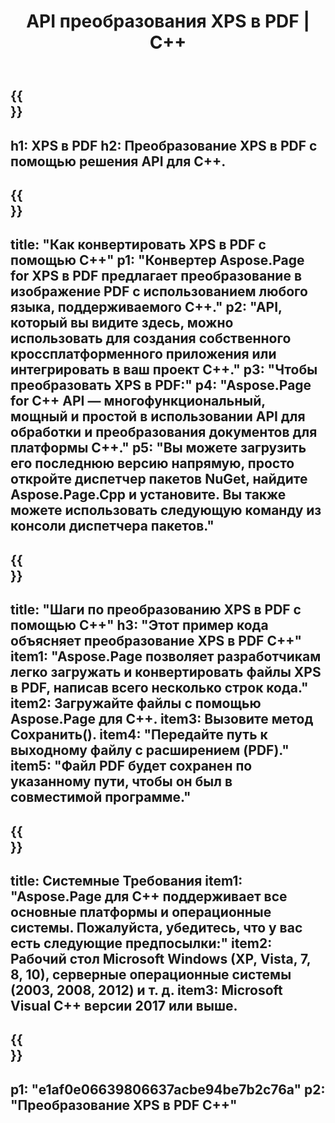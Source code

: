 ﻿---
translation: true
template: /_templates/_conversion-child-cpp.md
title: API преобразования XPS в PDF | С++
url: /cpp/conversion/xps-to-pdf/
description: Преобразование PS в PDF, предоставленное Aspose.Page для решения C++ API. Работает в среде выполнения C++ для 32-разрядной версии Windows, 64-разрядной версии Windows и 64-разрядной версии Linux.
informat: XPS
outformat: PDF
otherformats: EPS PS
---

{{<section banner>}}
---
h1: XPS в PDF
h2: Преобразование XPS в PDF с помощью решения API для C++.
---

{{<section overview>}}
---
title: "Как конвертировать XPS в PDF с помощью C++"
p1: "Конвертер Aspose.Page for XPS в PDF предлагает преобразование в изображение PDF с использованием любого языка, поддерживаемого C++."
p2: "API, который вы видите здесь, можно использовать для создания собственного кроссплатформенного приложения или интегрировать в ваш проект C++."
p3: "Чтобы преобразовать XPS в PDF:"
p4: "Aspose.Page for C++ API — многофункциональный, мощный и простой в использовании API для обработки и преобразования документов для платформы C++."
p5: "Вы можете загрузить его последнюю версию напрямую, просто откройте диспетчер пакетов NuGet, найдите Aspose.Page.Cpp и установите. Вы также можете использовать следующую команду из консоли диспетчера пакетов."
---

{{<section feature1>}}
---
title: "Шаги по преобразованию XPS в PDF с помощью C++"
h3: "Этот пример кода объясняет преобразование XPS в PDF C++"
item1: "Aspose.Page позволяет разработчикам легко загружать и конвертировать файлы XPS в PDF, написав всего несколько строк кода."
item2: Загружайте файлы с помощью Aspose.Page для C++.
item3: Вызовите метод Сохранить().
item4: "Передайте путь к выходному файлу с расширением (PDF)."
item5: "Файл PDF будет сохранен по указанному пути, чтобы он был в совместимой программе."
---

{{<section feature2>}}
---
title: Системные Требования
item1: "Aspose.Page для C++ поддерживает все основные платформы и операционные системы. Пожалуйста, убедитесь, что у вас есть следующие предпосылки:"
item2: Рабочий стол Microsoft Windows (XP, Vista, 7, 8, 10), серверные операционные системы (2003, 2008, 2012) и т. д.
item3: Microsoft Visual C++ версии 2017 или выше.
---

{{<section gist>}}
---
p1: "e1af0e06639806637acbe94be7b2c76a"
p2: "Преобразование XPS в PDF C++"
---
